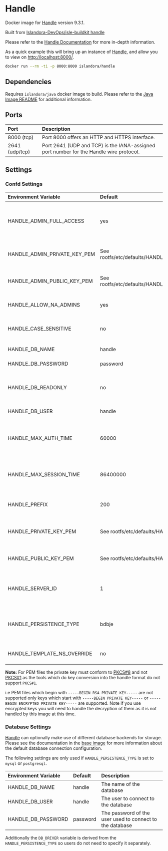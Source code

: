 # Handle

Docker image for [Handle] version 9.3.1.

Built from [Islandora-DevOps/isle-buildkit handle](https://github.com/Islandora-DevOps/isle-buildkit/tree/main/handle)

Please refer to the [Handle Documentation] for more in-depth information.

As a quick example this will bring up an instance of [Handle], and allow you
to view on <http://localhost:8000/>.

```bash
docker run --rm -ti -p 8000:8000 islandora/handle
```

## Dependencies

Requires `islandora/java` docker image to build. Please refer to the
[Java Image README](https://github.com/Islandora-Devops/isle-buildkit/blob/main/java/README.md) for additional information.

## Ports

| Port           | Description                                                                            |
| :------------- | :------------------------------------------------------------------------------------- |
| 8000 (tcp)     | Port 8000 offers an HTTP and HTTPS interface.                                          |
| 2641 (udp/tcp) | Port 2641 (UDP and TCP) is the IANA-assigned port number for the Handle wire protocol. |

## Settings

### Confd Settings

| Environment Variable         | Default                                              | Description                                                                                         |
| :--------------------------- | :--------------------------------------------------- | :-------------------------------------------------------------------------------------------------- |
| HANDLE_ADMIN_FULL_ACCESS     | yes                                                  | "yes" or "no". If set to "no" the "server_admins" will have default permissions at the prefix level |
| HANDLE_ADMIN_PRIVATE_KEY_PEM | See rootfs/etc/defaults/HANDLE_ADMIN_PRIVATE_KEY_PEM | Please read the handle documentation for how this is use                                            |
| HANDLE_ADMIN_PUBLIC_KEY_PEM  | See rootfs/etc/defaults/HANDLE_ADMIN_PUBLIC_KEY_PEM  | Please read the handle documentation for how this is use                                            |
| HANDLE_ALLOW_NA_ADMINS       | yes                                                  | "yes" or "no". Allow admins from GHR?                                                               |
| HANDLE_CASE_SENSITIVE        | no                                                   | "yes" or "no". Whether or not handles are case sensitive                                            |
| HANDLE_DB_NAME               | handle                                               | The name of the handle database                                                                     |
| HANDLE_DB_PASSWORD           | password                                             | The database users password                                                                         |
| HANDLE_DB_READONLY           | no                                                   | A boolean setting (can be "yes" or "no") prevent / allow database modification                      |
| HANDLE_DB_USER               | handle                                               | The database user                                                                                   |
| HANDLE_MAX_AUTH_TIME         | 60000                                                | The number of seconds to wait for a client to respond to an authentication challenge                |
| HANDLE_MAX_SESSION_TIME      | 86400000                                             | Time in milliseconds that an authenticated client session can persist                               |
| HANDLE_PREFIX                | 200                                                  | Please read the handle documentation for how this is use                                            |
| HANDLE_PRIVATE_KEY_PEM       | See rootfs/etc/defaults/HANDLE_PRIVATE_KEY_PEM       | Please read the handle documentation for how this is use                                            |
| HANDLE_PUBLIC_KEY_PEM        | See rootfs/etc/defaults/HANDLE_PUBLIC_KEY_PEM        | Please read the handle documentation for how this is use                                            |
| HANDLE_SERVER_ID             | 1                                                    | Used to distinguish from other servers within the same site                                         |
| HANDLE_PERSISTENCE_TYPE      | bdbje                                                | Can be 'sql', if 'bdbje' make sure to create a volume at `/var/handle/bdbje` to persist changes     |
| HANDLE_TEMPLATE_NS_OVERRIDE  | no                                                   | Prefer server_config settings.                                                                      |

**Note:** For PEM files the private key must conform to
[PKCS#8](https://en.wikipedia.org/wiki/PKCS_8) and not
[PKCS#1](https://en.wikipedia.org/wiki/PKCS_1) as the tools which do key
conversion into the handle format do not support `PKCS#1`.

i.e PEM files which begin with `-----BEGIN RSA PRIVATE KEY-----` are not
supported only keys which start with `-----BEGIN PRIVATE KEY-----` or
`-----BEGIN ENCRYPTED PRIVATE KEY-----` are supported. Note if you use encrypted
keys you will need to handle the decryption of them as it is not handled by this
image at this time.

### Database Settings

[Handle] can optionally make use of different database backends for storage. Please see
the documentation in the [base image] for more information about the default
database connection configuration.

The following settings are only used if `HANDLE_PERSISTENCE_TYPE` is set to
`mysql` or `postgresql`.

| Environment Variable | Default  | Description                                              |
| :------------------- | :------- | :------------------------------------------------------- |
| HANDLE_DB_NAME       | handle   | The name of the database                                 |
| HANDLE_DB_USER       | handle   | The user to connect to the database                      |
| HANDLE_DB_PASSWORD   | password | The password of the user used to connect to the database |

Additionally the `DB_DRIVER` variable is derived from the
`HANDLE_PERSISTENCE_TYPE` so users do not need to specify it separately.

[base image]: ../base/README.md
[Handle Documentation]: https://www.handle.net/tech_manual/HN_Tech_Manual_9.pdf
[Handle]: https://handle.net/

